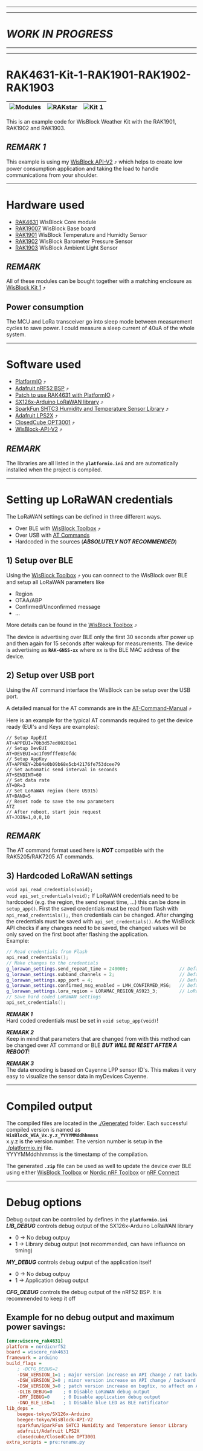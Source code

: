 ----
----
# _WORK IN PROGRESS_
----
----

# RAK4631-Kit-1-RAK1901-RAK1902-RAK1903
| <img src="./assets/RAK-Whirls.png" alt="Modules"> | <img src="./assets/rakstar.jpg" alt="RAKstar" > | <img src="./assets/Kit1.png" alt="Kit 1" > |    
| :-: | :-: | :-: |     

This is an example code for WisBlock Weather Kit with the RAK1901, RAK1902 and RAK1903. 

## _REMARK 1_
This example is using my [WisBlock API-V2](https://github.com/beegee-tokyo/WisBlock-API-V2) ⤴️ which helps to create low power consumption application and taking the load to handle communications from your shoulder. 

----

# Hardware used
- [RAK4631](https://docs.rakwireless.com/Product-Categories/WisBlock/RAK4631/Overview/) WisBlock Core module
- [RAK19007](https://docs.rakwireless.com/Product-Categories/WisBlock/RAK19007/Overview/) WisBlock Base board
- [RAK1901](https://docs.rakwireless.com/Product-Categories/WisBlock/RAK1901/Overview/) WisBlock Temperature and Humidty Sensor
- [RAK1902](https://docs.rakwireless.com/Product-Categories/WisBlock/RAK1902/Overview/) WisBlock Barometer Pressure Sensor
- [RAK1903](https://docs.rakwireless.com/Product-Categories/WisBlock/RAK1903/Overview/) WisBlock Ambient Light Sensor

## _REMARK_
All of these modules can be bought together with a matching enclosure as [WisBlock Kit 1](https://store.rakwireless.com/collections/kits-bundles/products/wisblock-kit-1-weather-monitor) ⤴️

## Power consumption
The MCU and LoRa transceiver go into sleep mode between measurement cycles to save power. I could measure a sleep current of 40uA of the whole system. 

----

# Software used
- [PlatformIO](https://platformio.org/install) ⤴️
- [Adafruit nRF52 BSP](https://docs.platformio.org/en/latest/boards/nordicnrf52/adafruit_feather_nrf52832.html) ⤴️
- [Patch to use RAK4631 with PlatformIO](https://github.com/RAKWireless/WisBlock/blob/master/PlatformIO/RAK4630/README.md) ⤴️
- [SX126x-Arduino LoRaWAN library](https://github.com/beegee-tokyo/SX126x-Arduino) ⤴️
- [SparkFun SHTC3 Humidity and Temperature Sensor Library](https://platformio.org/lib/show/6539/SparkFun%20SHTC3%20Humidity%20and%20Temperature%20Sensor%20Library/installation) ⤴️
- [Adafruit LPS2X](https://platformio.org/lib/show/7084/Adafruit%20LPS2X) ⤴️
- [ClosedCube OPT3001](https://platformio.org/lib/show/838/ClosedCube%20OPT3001) ⤴️
- [WisBlock-API-V2](https://platformio.org/lib/show/12807/WisBlock-API-V2) ⤴️

## _REMARK_
The libraries are all listed in the **`platformio.ini`** and are automatically installed when the project is compiled.

----

# Setting up LoRaWAN credentials
The LoRaWAN settings can be defined in three different ways. 
- Over BLE with [WisBlock Toolbox](https://play.google.com/store/apps/details?id=tk.giesecke.wisblock_toolbox) ⤴️
- Over USB with [AT Commands](./AT-Commands.md)
- Hardcoded in the sources (_**ABSOLUTELY NOT RECOMMENDED**_)

## 1) Setup over BLE
Using the [WisBlock Toolbox](https://play.google.com/store/apps/details?id=tk.giesecke.wisblock_toolbox) ⤴️ you can connect to the WisBlock over BLE and setup all LoRaWAN parameters like
- Region
- OTAA/ABP
- Confirmed/Unconfirmed message
- ...

More details can be found in the [WisBlock Toolbox](https://play.google.com/store/apps/details?id=tk.giesecke.wisblock_toolbox) ⤴️

The device is advertising over BLE only the first 30 seconds after power up and then again for 15 seconds after wakeup for measurements. The device is advertising as **`RAK-GNSS-xx`** where xx is the BLE MAC address of the device.

## 2) Setup over USB port
Using the AT command interface the WisBlock can be setup over the USB port.

A detailed manual for the AT commands are in the [AT-Command-Manual](https://docs.rakwireless.com/RUI3/Serial-Operating-Modes/AT-Command-Manual/https://docs.rakwireless.com/RUI3/Serial-Operating-Modes/AT-Command-Manual/) ⤴️

Here is an example for the typical AT commands required to get the device ready (EUI's and Keys are examples):
```log
// Setup AppEUI
AT+APPEUI=70b3d57ed00201e1
// Setup DevEUI
AT+DEVEUI=ac1f09fffe03efdc
// Setup AppKey
AT+APPKEY=2b84e0b09b68e5cb42176fe753dcee79
// Set automatic send interval in seconds
AT+SENDINT=60
// Set data rate
AT+DR=3
// Set LoRaWAN region (here US915)
AT+BAND=5
// Reset node to save the new parameters
ATZ
// After reboot, start join request
AT+JOIN=1,0,8,10
```

## _REMARK_
The AT command format used here is _**NOT**_ compatible with the RAK5205/RAK7205 AT commands.

## 3) Hardcoded LoRaWAN settings
`void api_read_credentials(void);`    
`void api_set_credentials(void);`
If LoRaWAN credentials need to be hardcoded (e.g. the region, the send repeat time, ...) this can be done in `setup_app()`.
First the saved credentials must be read from flash with `api_read_credentials();`, then credentials can be changed. After changing the credentials must be saved with `api_set_credentials()`.
As the WisBlock API checks if any changes need to be saved, the changed values will be only saved on the first boot after flashing the application.     
Example:    
```c++
// Read credentials from Flash
api_read_credentials();
// Make changes to the credentials
g_lorawan_settings.send_repeat_time = 240000;                   // Default is 2 minutes
g_lorawan_settings.subband_channels = 2;                        // Default is subband 1
g_lorawan_settings.app_port = 4;                                // Default is 2
g_lorawan_settings.confirmed_msg_enabled = LMH_CONFIRMED_MSG;   // Default is UNCONFIRMED
g_lorawan_settings.lora_region = LORAMAC_REGION_AS923_3;		// LoRa region
// Save hard coded LoRaWAN settings
api_set_credentials();
```

_**REMARK 1**_    
Hard coded credentials must be set in `void setup_app(void)`!

_**REMARK 2**_    
Keep in mind that parameters that are changed from with this method can be changed over AT command or BLE _**BUT WILL BE RESET AFTER A REBOOT**_!

_**REMARK 3**_    
The data encoding is based on Cayenne LPP sensor ID's. This makes it very easy to visualize the sensor data in myDevices Cayenne.

----

# Compiled output
The compiled files are located in the [./Generated](./Generated) folder. Each successful compiled version is named as      
**`WisBlock_WEA_Vx.y.z_YYYYMMddhhmmss`**    
x.y.z is the version number. The version number is setup in the [./platformio.ini](./platformio.ini) file.    
YYYYMMddhhmmss is the timestamp of the compilation.

The generated **`.zip`** file can be used as well to update the device over BLE using either [WisBlock Toolbox](https://play.google.com/store/apps/details?id=tk.giesecke.wisblock_toolbox) or [Nordic nRF Toolbox](https://play.google.com/store/apps/details?id=no.nordicsemi.android.nrftoolbox) or [nRF Connect](https://play.google.com/store/apps/details?id=no.nordicsemi.android.mcp)

----

# Debug options 
Debug output can be controlled by defines in the **`platformio.ini`**    
_**LIB_DEBUG**_ controls debug output of the SX126x-Arduino LoRaWAN library
 - 0 -> No debug outpuy
 - 1 -> Library debug output (not recommended, can have influence on timing)    

_**MY_DEBUG**_ controls debug output of the application itself
 - 0 -> No debug outpuy
 - 1 -> Application debug output

_**CFG_DEBUG**_ controls the debug output of the nRF52 BSP. It is recommended to keep it off

## Example for no debug output and maximum power savings:

```ini
[env:wiscore_rak4631]
platform = nordicnrf52
board = wiscore_rak4631
framework = arduino
build_flags = 
	; -DCFG_DEBUG=2
	-DSW_VERSION_1=1 ; major version increase on API change / not backwards compatible
	-DSW_VERSION_2=0 ; minor version increase on API change / backward compatible
	-DSW_VERSION_3=0 ; patch version increase on bugfix, no affect on API
	-DLIB_DEBUG=0    ; 0 Disable LoRaWAN debug output
	-DMY_DEBUG=0     ; 0 Disable application debug output
	-DNO_BLE_LED=1   ; 1 Disable blue LED as BLE notificator
lib_deps = 
	beegee-tokyo/SX126x-Arduino
	beegee-tokyo/WisBlock-API-V2
	sparkfun/SparkFun SHTC3 Humidity and Temperature Sensor Library
	adafruit/Adafruit LPS2X
	closedcube/ClosedCube OPT3001
extra_scripts = pre:rename.py
```